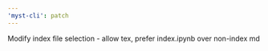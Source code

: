 ```yaml
---
'myst-cli': patch
---
```


Modify index file selection - allow tex, prefer index.ipynb over non-index md
